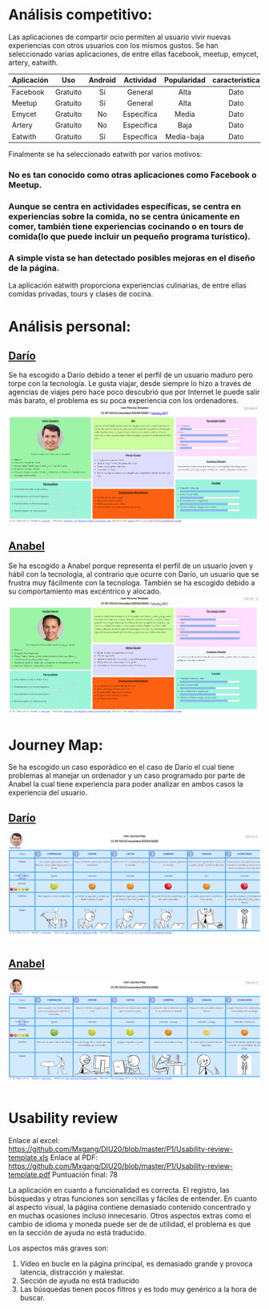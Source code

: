


# Análisis competitivo:

Las aplicaciones de compartir ocio permiten al usuario vivir nuevas experiencias con otros usuarios con los mismos gustos. Se han seleccionado varias aplicaciones, de entre ellas facebook, meetup, emycet, artery, eatwith.

| Aplicación  | Uso       | Android  | Actividad  | Popularidad | caracteristica | caracteristica |
| :---        |    :----: |   :----: | :----:     | :----:      | :----: | :----: |
| Facebook    | Gratuito  | Sí       | General    | Alta        | Dato       | Dato   |
| Meetup      | Gratuito  | Sí       | General    | Alta        | Dato       | Dato   |
| Emycet      | Gratuito  | No       | Específica | Media       | Dato       | Dato   |
| Artery      | Gratuito  | No       | Específica | Baja        | Dato       | Dato   |
| Eatwith     | Gratuito  | Sí       | Específica | Media-baja  | Dato       | Dato   |



Finalmente se ha seleccionado eatwith por varios motivos:
   ### No es tan conocido como otras aplicaciones como Facebook o Meetup.
   ### Aunque se centra en actividades específicas, se centra en experiencias sobre la comida, no se centra únicamente en comer, también tiene experiencias cocinando o en tours de comida(lo que puede incluir un pequeño programa turístico).
   ### A simple vista se han detectado posibles mejoras en el diseño de la página.
   
La aplicación eatwith proporciona experiencias culinarias, de entre ellas comidas privadas, tours y clases de cocina.

# Análisis personal:

## [Darío](https://pmartin97.github.io/indexP.html)
Se ha escogido a Darío debido a tener el perfil de un usuario maduro pero torpe con la tecnología. Le gusta viajar, desde siempre lo hizo a través de agencias de viajes pero hace poco descubrió que por Internet le puede salir más barato, el problema es su poca experiencia con los ordenadores.
![Método UX](photos/UserDario.png)


## [Anabel](https://pmartin97.github.io/indexP.html)
Se ha escogido a Anabel porque representa el perfil de un usuario joven y hábil con la tecnología, al contrario que ocurre con Darío, un usuario que se frustra muy fácilmente con la tecnologa. También se ha escogido debido a su comportamiento mas excéntrico y alocado.
![Método UX](photos/UserAnabel.png)

# Journey Map:
Se ha escogido un caso esporádico en el caso de Darío el cual tiene problemas al manejar un ordenador y un caso programado  por parte de Anabel la cual tiene experiencia para poder analizar en ambos casos la experiencia del usuario.

## [Darío](https://pmartin97.github.io/indexJ.html)

![Método UX](photos/JourneyMapDario.png)

## [Anabel](https://pmartin97.github.io/indexJ.html)

![Método UX](photos/JourneyMapAnabel.png)

# Usability review

Enlace al excel: https://github.com/Mxgang/DIU20/blob/master/P1/Usability-review-template.xls
Enlace al PDF: https://github.com/Mxgang/DIU20/blob/master/P1/Usability-review-template.pdf
Puntuación final: 78

La aplicación en cuanto a funcionalidad es correcta. El registro, las búsquedas y otras funciones son sencillas y fáciles de entender. En cuanto al aspecto visual, la página contiene demasiado contenido concentrado y en muchas ocasiones incluso innecesario. Otros aspectos extras como el cambio de idioma y moneda puede ser de de utilidad, el problema es que en la sección de ayuda no está traducido.

Los aspectos más graves son:
1. Vídeo en bucle en la página principal, es demasiado grande y provoca latencia, distracción y malestar.
2. Sección de ayuda no está traducido
3. Las búsquedas tienen pocos filtros y es todo muy genérico a la hora de buscar.
